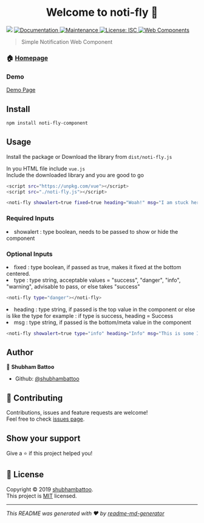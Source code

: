 <h1 align="center">Welcome to noti-fly 👋</h1>
<p>
  <img src="https://img.shields.io/badge/version-1.0.0-blue.svg?cacheSeconds=2592000" />
  <a href="https://github.com/shubhambattoo/noti-fly#readme">
    <img alt="Documentation" src="https://img.shields.io/badge/documentation-yes-brightgreen.svg" target="_blank" />
  </a>
  <a href="https://github.com/shubhambattoo/noti-fly/graphs/commit-activity">
    <img alt="Maintenance" src="https://img.shields.io/badge/Maintained%3F-yes-green.svg" target="_blank" />
  </a>
  <a href="https://github.com/shubhambattoo/noti-fly/blob/master/LICENSE">
    <img alt="License: ISC" src="https://img.shields.io/badge/License-ISC-yellow.svg" target="_blank" />
  </a>
  <a href="https://www.webcomponents.org/element/shubhambattoo/noti-fly-component">
    <img alt="Web Components" src="https://img.shields.io/badge/webcomponents.org-published-blue.svg">
  </a>
</p>

> Simple Notification Web Component

### 🏠 [Homepage](https://github.com/shubhambattoo/noti-fly#readme)

### Demo

[Demo Page](https://noti-fly.surge.sh)

## Install

```sh
npm install noti-fly-component
```

## Usage

Install the package or Download the library from `dist/noti-fly.js`

In you HTML file include `vue.js` <br>
Include the downloaded library and you are good to go

```sh
<script src="https://unpkg.com/vue"></script>
<script src="./noti-fly.js"></script>

<noti-fly showalert=true fixed=true heading="Woah!" msg="I am stuck here"></noti-fly>
```

### Required Inputs

<li> showalert : type boolean, needs to be passed to show or hide the component </li>

### Optional Inputs

<li> fixed : type boolean, if passed as true, makes it fixed at the bottom centered.  </li>

<li> type : type string, acceptable values = "success", "danger", "info", "warning", advisable to pass, or else takes "success" </li>

```sh
<noti-fly type="danger"></noti-fly>
```

<li> heading : type string, if passed is the top value in the component or else is like the type for example : if type is success, heading = Success </li>

<li> msg : type string, if passed is the bottom/meta value in the component </li>

```sh
<noti-fly showalert=true type="info" heading="Info" msg="This is some Info"></noti-fly>
```

## Author

👤 **Shubham Battoo**

- Github: [@shubhambattoo](https://github.com/shubhambattoo)

## 🤝 Contributing

Contributions, issues and feature requests are welcome!<br />Feel free to check [issues page](https://github.com/shubhambattoo/noti-fly/issues).

## Show your support

Give a ⭐️ if this project helped you!

## 📝 License

Copyright © 2019 [shubhambattoo](https://github.com/shubhambattoo).<br />
This project is [MIT](https://github.com/shubhambattoo/noti-fly/blob/master/LICENSE) licensed.

---

_This README was generated with ❤️ by [readme-md-generator](https://github.com/kefranabg/readme-md-generator)_

